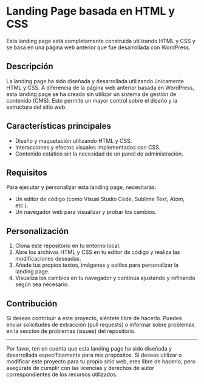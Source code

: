 # Landing Page basada en HTML y CSS

Esta landing page está completamente construida utilizando HTML y CSS y se basa en una página web anterior que fue desarrollada con WordPress.

## Descripción

La landing page ha sido diseñada y desarrollada utilizando únicamente HTML y CSS. A diferencia de la página web anterior basada en WordPress, esta landing page se ha creado sin utilizar un sistema de gestión de contenido (CMS). Esto permite un mayor control sobre el diseño y la estructura del sitio web.

## Características principales

- Diseño y maquetación utilizando HTML y CSS.
- Interacciones y efectos visuales implementados con CSS.
- Contenido estático sin la necesidad de un panel de administración.

## Requisitos

Para ejecutar y personalizar esta landing page, necesitarás:

- Un editor de código (como Visual Studio Code, Sublime Text, Atom, etc.).
- Un navegador web para visualizar y probar los cambios.

## Personalización

1. Clona este repositorio en tu entorno local.
2. Abre los archivos HTML y CSS en tu editor de código y realiza las modificaciones deseadas.
3. Añade tus propios textos, imágenes y estilos para personalizar la landing page.
4. Visualiza los cambios en tu navegador y continúa ajustando y refinando según sea necesario.

## Contribución

Si deseas contribuir a este proyecto, siéntete libre de hacerlo. Puedes enviar solicitudes de extracción (pull requests) o informar sobre problemas en la sección de problemas (issues) del repositorio.


---

Por favor, ten en cuenta que esta landing page ha sido diseñada y desarrollada específicamente para mis propósitos. Si deseas utilizar o modificar este proyecto para tu propio sitio web, eres libre de hacerlo, pero asegúrate de cumplir con las licencias y derechos de autor correspondientes de los recursos utilizados.


